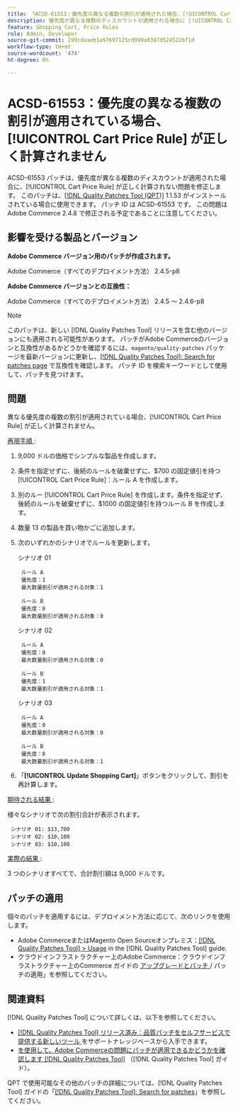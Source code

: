 ```yaml
---
title: 「ACSD-61553：優先度の異なる複数の割引が適用された場合、[!UICONTROL Cart Price Rule] が正しく計算されない」
description: 優先度が異なる複数のディスカウントが適用される場合に [!UICONTROL Cart Price Rule] が正しく計算されないAdobe Commerceの問題を解決するには、ACSD-61553 パッチを適用してください。
feature: Shopping Cart, Price Rules
role: Admin, Developer
source-git-commit: 299cdaaeb1a97697125cd990a9387d5245226f1d
workflow-type: tm+mt
source-wordcount: '474'
ht-degree: 0%

---
```


# ACSD-61553：優先度の異なる複数の割引が適用されている場合、[!UICONTROL Cart Price Rule] が正しく計算されません

ACSD-61553 パッチは、優先度が異なる複数のディスカウントが適用された場合に、[!UICONTROL Cart Price Rule] が正しく計算されない問題を修正します。 このパッチは、[[!DNL Quality Patches Tool (QPT)]](https://experienceleague.adobe.com/en/docs/commerce-knowledge-base/kb/announcements/commerce-announcements/magento-quality-patches-released-new-tool-to-self-serve-quality-patches) 1.1.53 がインストールされている場合に使用できます。 パッチ ID は ACSD-61553 です。 この問題はAdobe Commerce 2.4.8 で修正される予定であることに注意してください。

## 影響を受ける製品とバージョン

**Adobe Commerce バージョン用のパッチが作成されます。**

Adobe Commerce（すべてのデプロイメント方法） 2.4.5-p8

**Adobe Commerce バージョンとの互換性：**

Adobe Commerce（すべてのデプロイメント方法） 2.4.5 ～ 2.4.6-p8

>[!NOTE]
>
>このパッチは、新しい [!DNL Quality Patches Tool] リリースを含む他のバージョンにも適用される可能性があります。 パッチがAdobe Commerceのバージョンと互換性があるかどうかを確認するには、`magento/quality-patches` パッケージを最新バージョンに更新し、[[!DNL Quality Patches Tool]: Search for patches page](https://experienceleague.adobe.com/tools/commerce-quality-patches/index.html) で互換性を確認します。 パッチ ID を検索キーワードとして使用して、パッチを見つけます。

## 問題

異なる優先度の複数の割引が適用されている場合、[!UICONTROL Cart Price Rule] が正しく計算されません。

<u> 再現手順 </u>:

1. 9,000 ドルの価格でシンプルな製品を作成します。
1. 条件を指定せずに、後続のルールを破棄せずに、$700 の固定値引を持つ [!UICONTROL Cart Price Rule]：ルール A を作成します。
1. 別のルー [!UICONTROL Cart Price Rule] を作成します。条件を指定せず、後続のルールを破棄せずに、$1000 の固定値引を持つルール B を作成します。
1. 数量 13 の製品を買い物かごに追加します。
1. 次のいずれかのシナリオでルールを更新します。

   シナリオ 01

        ルール A
        優先度：1
        最大数量割引が適用される対象：1
       
        ルール B
        優先度：0
        最大数量割引が適用される対象：0
   
   シナリオ 02

        ルール A
        優先度：0
        最大数量割引が適用される対象：0
       
        ルール B
        優先度：1
        最大数量割引が適用される対象：1
   
   シナリオ 03

        ルール A
        優先度：0
        最大数量割引が適用される対象：0
       
        ルール B
        優先度：0
        最大数量割引が適用される対象：1
   
1. 「**[!UICONTROL Update Shopping Cart]**」ボタンをクリックして、割引を再計算します。

<u> 期待される結果 </u>:

様々なシナリオで次の割引合計が表示されます。

     シナリオ 01: $13,700
     シナリオ 02: $10,100
     シナリオ 03: $10,100

<u> 実際の結果 </u>:

3 つのシナリオすべてで、合計割引額は 9,000 ドルです。

## パッチの適用

個々のパッチを適用するには、デプロイメント方法に応じて、次のリンクを使用します。

* Adobe CommerceまたはMagento Open Sourceオンプレミス：[[!DNL Quality Patches Tool] > Usage](/help/tools/quality-patches-tool/usage.md) in the [!DNL Quality Patches Tool] guide.
* クラウドインフラストラクチャー上のAdobe Commerce：クラウドインフラストラクチャー上のCommerce ガイドの [ アップグレードとパッチ ](https://experienceleague.adobe.com/docs/commerce-cloud-service/user-guide/develop/upgrade/apply-patches.html)/ パッチの適用」を参照してください。

## 関連資料

[!DNL Quality Patches Tool] について詳しくは、以下を参照してください。

* [[!DNL Quality Patches Tool]  リリース済み：品質パッチをセルフサービスで提供する新しいツール ](https://experienceleague.adobe.com/en/docs/commerce-knowledge-base/kb/announcements/commerce-announcements/magento-quality-patches-released-new-tool-to-self-serve-quality-patches) をサポートナレッジベースから入手できます。
* [ を使用して、Adobe Commerceの問題にパッチが適用できるかどうかを確認します  [!DNL Quality Patches Tool]](/help/tools/quality-patches-tool/patches-available-in-qpt/check-patch-for-magento-issue-with-magento-quality-patches.md) （[!DNL Quality Patches Tool] ガイド）。

QPT で使用可能なその他のパッチの詳細については、[!DNL Quality Patches Tool] ガイドの「[[!DNL Quality Patches Tool]: Search for patches](https://experienceleague.adobe.com/tools/commerce-quality-patches/index.html)」を参照してください。
